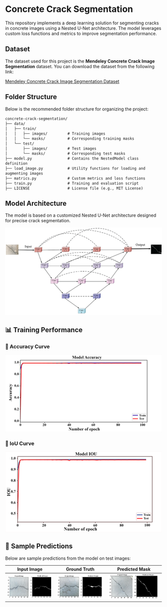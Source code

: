 # Concrete Crack Segmentation

This repository implements a deep learning solution for segmenting cracks in concrete images using a Nested U-Net architecture. The model leverages custom loss functions and metrics to improve segmentation performance.

## Dataset

The dataset used for this project is the **Mendeley Concrete Crack Image Segmentation** dataset. You can download the dataset from the following link:

[Mendeley Concrete Crack Image Segmentation Dataset]([https://data.mendeley.com/datasets/2kr7r7v5s9/1](https://data.mendeley.com/datasets/p86fm2h39s/2))

## Folder Structure

Below is the recommended folder structure for organizing the project:

```plaintext
concrete-crack-segmentation/
├── data/
│   ├── train/
│   │   ├── images/         # Training images
│   │   └── masks/          # Corresponding training masks
│   └── test/
│       ├── images/         # Test images
│       └── masks/          # Corresponding test masks
├── model.py                # Contains the NestedModel class definition
├── load_image.py           # Utility functions for loading and augmenting images
├── matrics.py              # Custom metrics and loss functions
├── train.py                # Training and evaluation script
├── LICENSE                 # License file (e.g., MIT License)
```
## Model Architecture


The model is based on a customized Nested U-Net architecture designed for precise crack segmentation.

![Model Architecture](model_architecture.png)

## 📊 Training Performance

### 🔹 Accuracy Curve
![Accuracy](Capture2.png)

### 🔹 IoU Curve
![IoU](Capture3.png)

## 🧪 Sample Predictions

Below are sample predictions from the model on test images:

| Input Image | Ground Truth | Predicted Mask |
|-------------|--------------|----------------|
| ![](pp1.png) | ![](pp2.png) | ![](pp3.png) |


